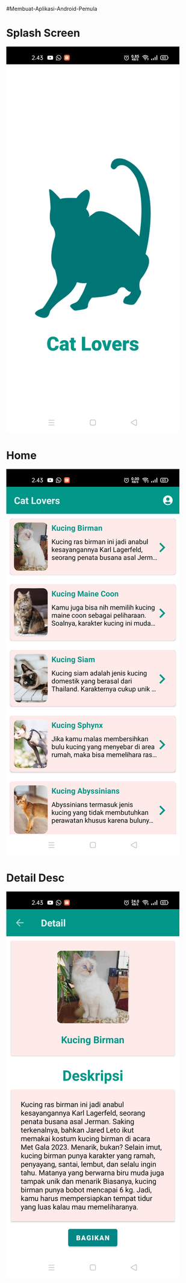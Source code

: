#Membuat-Aplikasi-Android-Pemula

<h1>Splash Screen</h2>

![alt text](https://github.com/JanuwaPutra/Submission-Android-Pemula-DIcoding/blob/main/Screenshoot/Screenshot_2024-09-07-14-43-05-26_be7b12efa4af9d65f98a606eb6fbe1a7.jpg)

<h1>Home</h2>

![alt text](https://github.com/JanuwaPutra/Submission-Android-Pemula-DIcoding/blob/main/Screenshoot/Screenshot_2024-09-07-14-43-06-94_be7b12efa4af9d65f98a606eb6fbe1a7.jpg)

<h1>Detail Desc</h2>

![alt text](https://github.com/JanuwaPutra/Submission-Android-Pemula-DIcoding/blob/main/Screenshoot/Screenshot_2024-09-07-14-43-08-95_be7b12efa4af9d65f98a606eb6fbe1a7.jpg)
